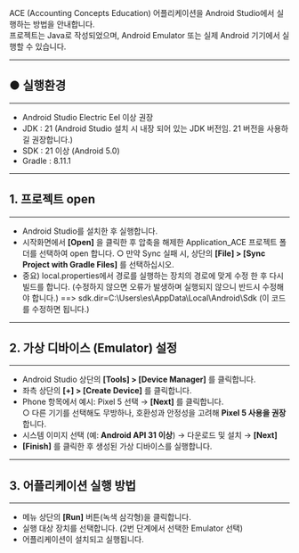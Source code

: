 ACE (Accounting Concepts Education) 어플리케이션을 Android Studio에서 실행하는 방법을 안내합니다.  
프로젝트는 Java로 작성되었으며, Android Emulator 또는 실제 Android 기기에서 실행할 수 있습니다.

---

## ● 실행환경  
---

- Android Studio Electric Eel 이상 권장  
- JDK : 21 (Android Studio 설치 시 내장 되어 있는 JDK 버전임. 21 버전을 사용하길 권장합니다.)
- SDK : 21 이상 (Android 5.0)  
- Gradle : 8.11.1 

---

## 1. 프로젝트 open  
---

- Android Studio를 설치한 후 실행합니다.  
- 시작화면에서 **[Open]** 을 클릭한 후 압축을 해제한 Application_ACE 프로젝트 폴더를 선택하여 open 합니다.
  ○ 만약 Sync 실패 시, 상단의 **[File] > [Sync Project with Gradle Files]** 를 선택하십시오.  
- 중요) local.properties에서 경로를 실행하는 장치의 경로에 맞게 수정 한 후 다시 빌드를 합니다.
  (수정하지 않으면 오류가 발생하며 실행되지 않으니 반드시 수정해야 합니다.)
  ==> sdk.dir=C\:\\Users\\es\\AppData\\Local\\Android\\Sdk (이 코드를 수정하면 됩니다.)

---

## 2. 가상 디바이스 (Emulator) 설정  
---

- Android Studio 상단의 **[Tools] > [Device Manager]** 를 클릭합니다.  
- 좌측 상단의 **[+] > [Create Device]** 를 클릭합니다.  
- Phone 항목에서 예시: Pixel 5 선택 → **[Next]** 를 클릭합니다.  
  ○ 다른 기기를 선택해도 무방하나, 호환성과 안정성을 고려해 **Pixel 5 사용을 권장**합니다.  
- 시스템 이미지 선택 (예: **Android API 31 이상**) → 다운로드 및 설치 → **[Next]**  
- **[Finish]** 를 클릭한 후 생성된 가상 디바이스를 실행합니다.  

---

## 3. 어플리케이션 실행 방법  
---

- 메뉴 상단의 **[Run]** 버튼(녹색 삼각형)을 클릭합니다.  
- 실행 대상 장치를 선택합니다. (2번 단계에서 선택한 Emulator 선택)  
- 어플리케이션이 설치되고 실행됩니다.  
